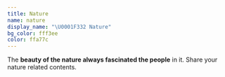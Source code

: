 ```yaml
---
title: Nature
name: nature
display_name: "\U0001F332 Nature"
bg_color: fff3ee
color: ffa77c
---
```


The **beauty of the nature always fascinated the people** in it. Share your nature related contents.